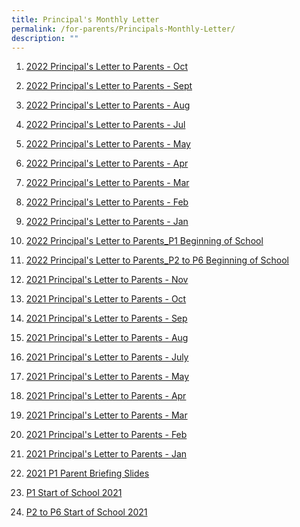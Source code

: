 ```yaml
---
title: Principal's Monthly Letter
permalink: /for-parents/Principals-Monthly-Letter/
description: ""
---
```

1. <a href="files/For%20Parents/Principal's%20Monthly%20Letter/Principals%20Letter%20Oct22.pdf" target="\_blank">2022 Principal's Letter to Parents - Oct</a>
3. <a href="files/For%20Parents/Principal's%20Monthly%20Letter/Principals%20Letter%20Sep22.pdf" target="\_blank">2022 Principal's Letter to Parents - Sept</a>

4. <a href="files/For%20Parents/Principal's%20Monthly%20Letter/Principals%20Letter%20Aug22.pdf" target="\_blank">2022 Principal's Letter to Parents - Aug</a>

6. <a href="files/For%20Parents/Principal's%20Monthly%20Letter/Principals%20Letter%20Jul22.pdf" target="\_blank">2022 Principal's Letter to Parents - Jul</a>

7. <a href="files/For%20Parents/Principal's%20Monthly%20Letter/Principals%20Letter%20May22.pdf" target="\_blank">2022 Principal's Letter to Parents - May</a>
8. <a href="files/For%20Parents/Principal's%20Monthly%20Letter/Principals%20Letter%20Apr22.pdf" target="\_blank">2022 Principal's Letter to Parents - Apr</a>
9. <a href="files/For%20Parents/Principal's%20Monthly%20Letter/Principals%20Letter%20Mar22.pdf" target="\_blank">2022 Principal's Letter to Parents - Mar</a>
10. <a href="files/For%20Parents/Principal's%20Monthly%20Letter/Principals%20Letter%20Feb22.pdf" target="\_blank">2022 Principal's Letter to Parents - Feb</a>
11. <a href="files/For%20Parents/Principal's%20Monthly%20Letter/Principals%20Letter%20Jan22.pdf" target="\_blank">2022 Principal's Letter to Parents - Jan</a>
12. <a href="files/For%20Parents/Principal's%20Monthly%20Letter/Principals%20Letter%20to%20Parents_2022%20P1_Beginning%20of%20School_final.pdf" target="\_blank">2022 Principal's Letter to Parents\_P1 Beginning of School</a>
13. <a href="files/For%20Parents/Principal's%20Monthly%20Letter/Principals%20Letter%20to%20Parents_2022%20P2%20to%20P6_Beginning%20of%20School_final.pdf" target="\_blank">2022 Principal's Letter to Parents\_P2 to P6 Beginning of School</a>
14. <a href="files/For%20Parents/Principal's%20Monthly%20Letter/KPS%20Principals%20Letter%20Nov%202021.pdf" target="\_blank">2021 Principal's Letter to Parents - Nov</a>
15. <a href="files/For%20Parents/Principal's%20Monthly%20Letter/KPS%20Principals%20Letter%20Oct%202021.pdf" target="\_blank">2021 Principal's Letter to Parents - Oct</a>
16. <a href="files/For%20Parents/Principal's%20Monthly%20Letter/KPS%20Principals%20Letter%20Sep%202021.pdf" target="\_blank">2021 Principal's Letter to Parents - Sep</a>
17. <a href="files/For%20Parents/Principal's%20Monthly%20Letter/KPS%20Principals%20Letter_Aug%202021.pdf" target="\_blank">2021 Principal's Letter to Parents - Aug</a>
18. <a href="files/For%20Parents/Principal's%20Monthly%20Letter/KPS%20Principals%20Letter_July%202021.pdf" target="\_blank">2021 Principal's Letter to Parents - July</a> 
19. [2021 Principal's Letter to Parents - May](/files/For%20Parents/Principal's%20Monthly%20Letter/KPS%20Principals%20Letter_May%202021.pdf)
20. [2021 Principal's Letter to Parents - Apr](/files/For%20Parents/Principal's%20Monthly%20Letter/KPS%20Principals%20Letter_April%202021.pdf)
21. [2021 Principal's Letter to Parents - Mar](/files/For%20Parents/Principal's%20Monthly%20Letter/KPS%20Principals%20Letter_Mar%202021_final.pdf)
22. [2021 Principal's Letter to Parents - Feb](/files/For%20Parents/Principal's%20Monthly%20Letter/KPS%20Principals%20Letter_Feb%202021.pdf)
23. [2021 Principal's Letter to Parents - Jan](/files/For%20Parents/Principal's%20Monthly%20Letter/Principals%20Letter%20to%20Parents_Jan%202021.pdf)
24. [2021 P1 Parent Briefing Slides](/files/For%20Parents/Principal's%20Monthly%20Letter/P_Briefing_P1_2021_For%20Website.pdf)
25. [P1 Start of School 2021](/files/For%20Parents/Principal's%20Monthly%20Letter/P1%20Start%20of%20School%202021.pdf)
26. [P2 to P6 Start of School 2021](/files/For%20Parents/Principal's%20Monthly%20Letter/P2%20to%20P6%20Start%20of%20School%202021.pdf)